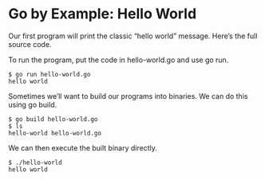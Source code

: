 # Go by Example: Hello World

Our first program will print the classic “hello world” message. Here’s the full source code.

To run the program, put the code in hello-world.go and use go run.

```shell
$ go run hello-world.go
hello world
```

Sometimes we’ll want to build our programs into binaries. We can do this using go build.

```shell
$ go build hello-world.go
$ ls
hello-world	hello-world.go
```

We can then execute the built binary directly.

```shell
$ ./hello-world
hello world
```
